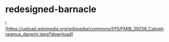# redesigned-barnacle

![https://upload.wikimedia.org/wikipedia/commons/f/f5/FMIB_39256_Catophragmus_darwini.jpeg?download]
